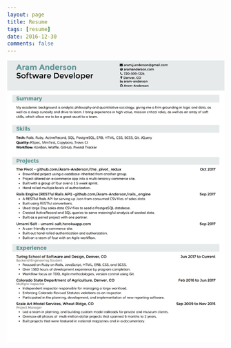 ```yaml
---
layout: page
title: Resume
tags: [resume]
date: 2016-12-30
comments: false
---
```


![alt text][image]

[image]: /assets/img/OCT29resume.jpg "Tag filtered page"
